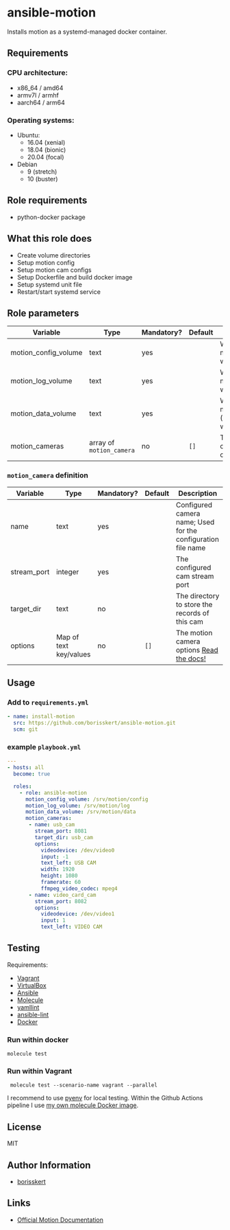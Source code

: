 # ansible-motion

Installs motion as a systemd-managed docker container.

## Requirements

### CPU architecture:

* x86_64 / amd64
* armv7l / armhf
* aarch64 / arm64

### Operating systems:

* Ubuntu:
  * 16.04 (xenial)
  * 18.04 (bionic)
  * 20.04 (focal)
* Debian
  * 9 (stretch)
  * 10 (buster)

## Role requirements

* python-docker package

## What this role does

* Create volume directories
* Setup motion config
* Setup motion cam configs
* Setup Dockerfile and build docker image
* Setup systemd unit file
* Restart/start systemd service

## Role parameters

| Variable       | Type | Mandatory? | Default | Description                  |
|----------------|------|------------|---------|------------------------------|
| motion_config_volume | text | yes  |         | Where the motion config will be stored |
| motion_log_volume    | text | yes  |         | Where the motion logs will be stored   |
| motion_data_volume   | text | yes  |         | Where the motion data (like records) will be stored |
| motion_cameras       | array of `motion_camera` | no | `[]` | The separate camera configurations |

### `motion_camera` definition

| Variable | Type | Mandatory? | Default | Description                  |
|----------|------|------------|---------|------------------------------|
| name     | text | yes        |         | Configured camera name; Used for the configuration file name |
| stream_port | integer | yes  |         | The configured cam stream port |
| target_dir  | text    | no   |         | The directory to store the records of this cam |
| options     | Map of text key/values | no | `[]` | The motion camera options [Read the docs!](https://motion-project.github.io/motion_config.html) |

## Usage

### Add to `requirements.yml`

```yaml
- name: install-motion
  src: https://github.com/borisskert/ansible-motion.git
  scm: git
```

### example `playbook.yml`

```yaml
---
- hosts: all
  become: true

  roles:
    - role: ansible-motion
      motion_config_volume: /srv/motion/config
      motion_log_volume: /srv/motion/log
      motion_data_volume: /srv/motion/data
      motion_cameras:
       - name: usb_cam
         stream_port: 8081
         target_dir: usb_cam
         options:
           videodevice: /dev/video0
           input: -1
           text_left: USB CAM
           width: 1920
           height: 1080
           framerate: 60
           ffmpeg_video_codec: mpeg4
       - name: video_card_cam
         stream_port: 8082
         options:
           videodevice: /dev/video1
           input: 1
           text_left: VIDEO CAM
```

## Testing

Requirements:

* [Vagrant](https://www.vagrantup.com/)
* [VirtualBox](https://www.virtualbox.org/)
* [Ansible](https://docs.ansible.com/)
* [Molecule](https://molecule.readthedocs.io/en/latest/index.html)
* [yamllint](https://yamllint.readthedocs.io/en/stable/#)
* [ansible-lint](https://docs.ansible.com/ansible-lint/)
* [Docker](https://docs.docker.com/)

### Run within docker

```shell script
molecule test
```

### Run within Vagrant

```shell script
 molecule test --scenario-name vagrant --parallel
```

I recommend to use [pyenv](https://github.com/pyenv/pyenv) for local testing.
Within the Github Actions pipeline I use [my own molecule Docker image](https://github.com/borisskert/docker-molecule).

## License

MIT

## Author Information

* [borisskert](https://github.com/borisskert)

## Links

* [Official Motion Documentation](https://motion-project.github.io/motion_config.html)
